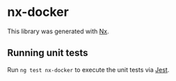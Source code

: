 # nx-docker

This library was generated with [Nx](https://nx.dev).

## Running unit tests

Run `ng test nx-docker` to execute the unit tests via [Jest](https://jestjs.io).
